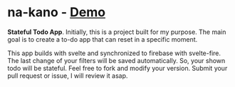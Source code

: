 # na-kano - [Demo](https://na-kano.web.app/)
**Stateful Todo App**. Initially, this is a project built for my purpose.
The main goal is to create a to-do app that can reset in a specific moment.

This app builds with svelte and synchronized to firebase with svelte-fire. The last change of your filters will be saved automatically. So, your shown todo will be stateful.
Feel free to fork and modify your version. Submit your pull request or issue, I will review it asap.

